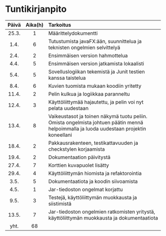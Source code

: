 # Tuntikirjanpito


|Päivä |Aika(h) | Tarkoitus |
|:----:|:------:|:----------|
|25.3.  |   1   | Määrittelydokumentti|
|1.4.   | 6     | Tutustumista javaFX:ään, suunnittelua ja teknisten ongelmien selvittelyä|
|2.4.   | 2     | Ensimmäisen version hahmottelua|
|4.4.   | 5     | Ensimmäisen version jatkamista lokaalisti|
|5.4.   | 5     | Sovelluslogiikan tekemistä ja Junit testien kanssa taistelua|
|8.4.   |  6    | Kuvien tuomista mukaan koodiin yritetty|
|11.4.  | 2     | Pelin kulkua ja logiikkaa paranneltu   |
|12.4.  | 3     | Käyttöliittymää hajautettu, ja pelin voi nyt pelata uudestaan   |
|13.4.  | 8     | Vaikeustasot ja toinen näkymä tuotu peliin. Omista ongelmista johtuen päätin mennä helpoimmalla ja luoda uudestaan projektin koneellani |
|18.4.  | 2     | Pakkausrakenteen, testikattavuuden ja checkstylen korjaamista |
|19.4.  | 2     | Dokumentaation päivitystä |
|27.4.  | 7     | Korttien kuvapuolet lisätty |
|29.4.  | 4     | Käyttöliittymän hiomista ja refaktorointia |
|3.5.   | 5     | Dokumentaatiota ja koodin siivoamista |
|4.5.   | 1     | Jar-tiedoston ongelmat korjattu|
|9.5.   | 3     |Testejä, käyttöliittymän muokkausta ja siistimistä|
|13.5.  | 7     | Jar-tiedoston ongelmien ratkomisten yritystä, käyttöliittymän muokkausta ja dokumentaatiota|
| yht.  | 68    ||
